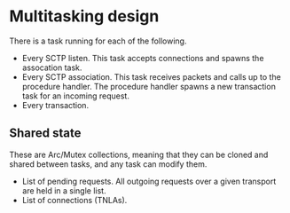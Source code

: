 # Multitasking design

There is a task running for each of the following.
  
- Every SCTP listen.  This task accepts connections and spawns the assocation task.
- Every SCTP association.  This task receives packets and calls up to the procedure handler.  The procedure handler spawns a new transaction task for an incoming request.
- Every transaction.

## Shared state

These are Arc/Mutex collections, meaning that they can be cloned and shared between tasks, and any task can modify them.

- List of pending requests.  All outgoing requests over a given transport are held in a single list.
- List of connections (TNLAs).